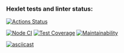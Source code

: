 ### Hexlet tests and linter status:
[![Actions Status](https://github.com/LexaZ999/backend-project-lvl3/workflows/hexlet-check/badge.svg)](https://github.com/LexaZ999/backend-project-lvl3/actions)

[![Node CI](https://github.com/LexaZ999/backend-project-lvl3/actions/workflows/nodejs.yml/badge.svg)](https://github.com/LexaZ999/backend-project-lvl3/actions/workflows/nodejs.yml)
[![Test Coverage](https://api.codeclimate.com/v1/badges/f80521c5e5f3404e93e3/test_coverage)](https://codeclimate.com/github/LexaZ999/backend-project-lvl3/test_coverage)
[![Maintainability](https://api.codeclimate.com/v1/badges/f80521c5e5f3404e93e3/maintainability)](https://codeclimate.com/github/LexaZ999/backend-project-lvl3/maintainability)

[![asciicast](https://asciinema.org/a/7KREllPGEWhFPbsqmfWe5ZFcE.svg)](https://asciinema.org/a/7KREllPGEWhFPbsqmfWe5ZFcE)